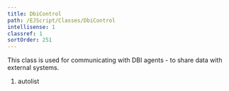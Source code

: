 ```yaml
---
title: DbiControl
path: /EJScript/Classes/DbiControl
intellisense: 1
classref: 1
sortOrder: 251
---
```



This class is used for communicating with DBI agents - to share data with external systems.




1. autolist

